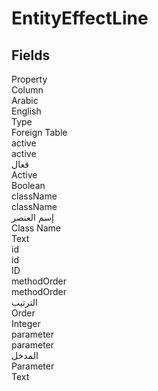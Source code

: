 # EntityEffectLine

<ContentFilter/>

<div class='searchable'>

## Fields

<div class="nama-table">
<div class="row header-row">
<div class="cell">Property</div>
<div class="cell">Column</div>
<div class="cell">Arabic</div>
<div class="cell">English</div>
<div class="cell">Type</div>
<div class="cell">Foreign Table</div>
</div><div class="row searchable" id="active">
<div class="cell" data-label="Property">active</div>
<div class="cell" data-label="Column">active</div>
<div class="cell" data-label="Arabic">فعال</div>
<div class="cell" data-label="English">Active</div>
<div class="cell" data-label="Type">Boolean</div>

</div>

<div class="row searchable" id="className">
<div class="cell" data-label="Property">className</div>
<div class="cell" data-label="Column">className</div>
<div class="cell" data-label="Arabic">إسم العنصر</div>
<div class="cell" data-label="English">Class Name</div>
<div class="cell" data-label="Type">Text</div>

</div>

<div class="row searchable" id="id">
<div class="cell" data-label="Property">id</div>
<div class="cell" data-label="Column">id</div>
<div class="cell" data-label="Arabic"></div>
<div class="cell" data-label="English"></div>
<div class="cell" data-label="Type">ID</div>

</div>

<div class="row searchable" id="methodOrder">
<div class="cell" data-label="Property">methodOrder</div>
<div class="cell" data-label="Column">methodOrder</div>
<div class="cell" data-label="Arabic">الترتيب</div>
<div class="cell" data-label="English">Order</div>
<div class="cell" data-label="Type">Integer</div>

</div>

<div class="row searchable" id="parameter">
<div class="cell" data-label="Property">parameter</div>
<div class="cell" data-label="Column">parameter</div>
<div class="cell" data-label="Arabic">المدخل</div>
<div class="cell" data-label="English">Parameter</div>
<div class="cell" data-label="Type">Text</div>

</div>


</div>
</div>

